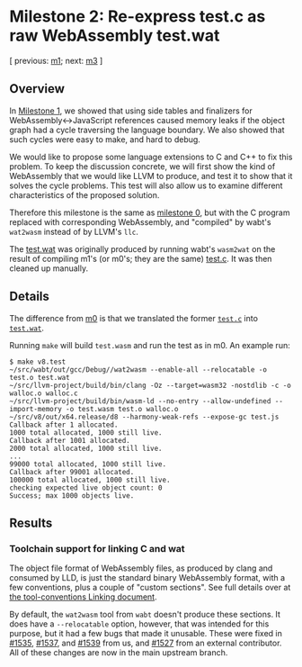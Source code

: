 # Milestone 2: Re-express test.c as raw WebAssembly test.wat

[ previous: [m1](../m1/); next: [m3](../m3/) ]

## Overview

In [Milestone 1](../m1/), we showed that using side tables and
finalizers for WebAssembly<->JavaScript references caused memory leaks
if the object graph had a cycle traversing the language boundary.  We
also showed that such cycles were easy to make, and hard to debug.

We would like to propose some language extensions to C and C++ to fix
this problem.  To keep the discussion concrete, we will first show the
kind of WebAssembly that we would like LLVM to produce, and test it to
show that it solves the cycle problems.  This test will also allow us to
examine different characteristics of the proposed solution.

Therefore this milestone is the same as [milestone 0](../m0/), but with
the C program replaced with corresponding WebAssembly, and "compiled" by
wabt's `wat2wasm` instead of by LLVM's `llc`.

The [test.wat](./test.wat) was originally produced by running wabt's
`wasm2wat` on the result of compiling m1's (or m0's; they are the same)
[test.c](../m1/test.c).  It was then cleaned up manually.

## Details

The difference from [m0](../m0) is that we translated the former
[`test.c`](../m0/test.c) into [`test.wat`](./test.wat).

Running `make` will build `test.wasm` and run the test as in m0.  An
example run:

```
$ make v8.test
~/src/wabt/out/gcc/Debug//wat2wasm --enable-all --relocatable -o test.o test.wat
~/src/llvm-project/build/bin/clang -Oz --target=wasm32 -nostdlib -c -o walloc.o walloc.c
~/src/llvm-project/build/bin/wasm-ld --no-entry --allow-undefined --import-memory -o test.wasm test.o walloc.o
~/src/v8/out/x64.release/d8 --harmony-weak-refs --expose-gc test.js
Callback after 1 allocated.
1000 total allocated, 1000 still live.
Callback after 1001 allocated.
2000 total allocated, 1000 still live.
...
99000 total allocated, 1000 still live.
Callback after 99001 allocated.
100000 total allocated, 1000 still live.
checking expected live object count: 0
Success; max 1000 objects live.
```

## Results

### Toolchain support for linking C and wat

The object file format of WebAssembly files, as produced by clang and
consumed by LLD, is just the standard binary WebAssembly format, with a
few conventions, plus a couple of "custom sections".  See full details
over at [the tool-conventions Linking
document](https://github.com/WebAssembly/tool-conventions/blob/master/Linking.md).

By default, the `wat2wasm` tool from `wabt` doesn't produce these
sections.  It does have a `--relocatable` option, however, that was
intended for this purpose, but it had a few bugs that made it unusable.
These were fixed in
[#1535](https://github.com/WebAssembly/wabt/pull/1535),
[#1537](https://github.com/WebAssembly/wabt/pull/1537), and
[#1539](https://github.com/WebAssembly/wabt/pull/1539) from us, and
[#1527](https://github.com/WebAssembly/wabt/pull/1527) from an external
contributor.  All of these changes are now in the main upstream branch.
